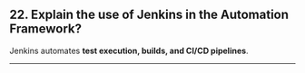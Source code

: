 ## 22. Explain the use of Jenkins in the Automation Framework?
Jenkins automates **test execution, builds, and CI/CD pipelines**.

---